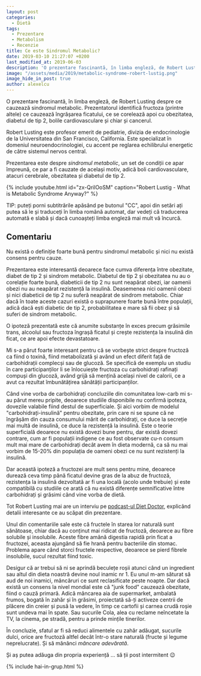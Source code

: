 ```yaml
---
layout: post
categories:
  - Dietă
tags:
  - Prezentare
  - Metabolism
  - Recenzie
title: Ce este Sindromul Metabolic?
date: 2019-03-10 21:27:07 +0200
last_modified_at: 2019-06-03
description: 'O prezentare fascinantă, în limba engleză, de Robert Lusting despre ce cauzează sindromul metabolic. Prezentatorul identifică fructoza (printre altele) ce cauzează îngrășarea ficatului, ce se corelează apoi cu obezitatea, diabetul de tip 2, bolile cardiovasculare și chiar și cancerul.'
image: "/assets/media/2019/metabolic-syndrome-robert-lustig.png"
image_hide_in_post: true
author: alexelcu
---
```


<p class="intro">
O prezentare fascinantă, în limba engleză, de Robert Lusting despre ce
cauzează sindromul metabolic. Prezentatorul identifică fructoza
(printre altele) ce cauzează îngrășarea ficatului, ce se corelează
apoi cu obezitatea, diabetul de tip 2, bolile cardiovasculare și chiar
și cancerul.
</p>

Robert Lusting este profesor emerit de pediatrie, divizia de
endocrinologie de la Universitatea din San Francisco, California. Este
specializat în domeniul neuroendocrinologiei, cu accent pe reglarea
echilibrului energetic de către sistemul nervos central.

Prezentarea este despre _sindromul metabolic_, un set de condiții ce
apar împreună, ce par a fi cauzate de același motiv, adică boli
cardiovasculare, atacuri cerebrale, obezitatea și diabetul de
tip 2.

{% include youtube.html id="zx-QrilOoSM" caption="Robert Lustig - What is Metabolic Syndrome Anyway?" %}

TIP: puteți porni subtitrările apăsând pe butonul "CC", apoi din
setări ați putea să le și traduceți în limba română automat, dar
vedeți că traducerea automată e slabă și dacă cunoașteți limba engleză
mai mult vă încurcă.

## Comentariu

Nu există o definiție foarte bună pentru sindromul metabolic și nici
nu există consens pentru cauze.

Prezentarea este interesantă deoarece face cumva diferența între
obezitate, diabet de tip 2 și sindrom metabolic. Diabetul de tip 2 și
obezitatea nu au o corelație foarte bună, diabeticii de tip 2 nu sunt
neapărat obezi, iar oamenii obezi nu au neapărat rezistență la
insulină. Deasemenea nici oamenii obezi și nici diabeticii de tip 2 nu
suferă neapărat de sindrom metabolic. Chiar dacă în toate aceste
cazuri există o suprapunere foarte bună între populații, adică dacă
ești diabetic de tip 2, probabilitatea e mare să fii obez și să suferi
de sindrom metabolic.

O ipoteză prezentată este că anumite substanțe în exces precum
grăsimile trans, alcoolul sau fructoza îngrașă ficatul și crește
rezistența la insulină din ficat, ce are apoi efecte devastatoare.

Mi s-a părut foarte interesant pentru că se vorbește strict despre
fructoză ca fiind o toxină, fiind metabolizată și având un efect
diferit față de carbohidrații complecși sau de glucoză. Se specifică
de exemplu un studiu în care participanților li se înlocuiește
fructoza cu carbohidrați rafinați compuși din glucoză, având grijă să
mențină același nivel de calorii, ce a avut ca rezultat îmbunătățirea
sănătății participanților.

Când vine vorba de carbohidrați concluziile din comunitatea low-carb
mi s-au părut mereu pripite, deoarece studiile disponibile nu confirmă
ipoteza, dovezile valabile fiind destul de superficiale. Și aici
vorbim de modelul "carbohidrați-insulină" pentru obezitate, prin care
ni se spune că ne îngrășăm din cauza consumului mărit de carbohidrați,
ce duce la secreție mai multă de insulină, ce duce la rezistență la
insulină. Este o teorie superficială deoarece nu există dovezi bune
pentru, dar există dovezi contrare, cum ar fi populații indigene ce au
fost observate cu-n consum mult mai mare de carbohidrați decât avem în
dieta modernă, ca să nu mai vorbim de 15-20% din populația de oameni
obezi ce nu sunt rezistenți la insulină.

Dar această ipoteză a fructozei are mult sens pentru mine, deoarece
durează ceva timp până ficatul devine gras de la abuz de fructoză,
rezistența la insulină dezvoltată ar fi una locală (acolo unde
trebuie) și este compatibilă cu studiile ce arată că nu există
diferențe semnificative între carbohidrați și grăsimi când vine vorba
de dietă.

Tot Robert Lusting mai are un interviu pe
[podcast-ul Diet Doctor](https://www.dietdoctor.com/diet-doctor-podcast-14-dr-robert-lustig),
explicând detalii interesante ce au scăpat din prezentare.

Unul din comentariile sale este că fructele în starea lor naturală
sunt sănătoase, chiar dacă au conținut mai ridicat de fructoză,
deoarece au fibre solubile și insolubile. Aceste fibre amână digestia
rapidă prin ficat a fructozei, aceasta ajungând să fie hrană pentru
bacteriile din stomac. Problema apare când storci fructele respective,
deoarece se pierd fibrele insolubile, sucul rezultat fiind toxic.

Desigur că ar trebui să ni se aprindă beculețe roșii atunci când un
ingredient sau altul din dieta noastră devine noul inamic nr 1. Eu
unul m-am săturat să aud de noi inamici, mâncăruri ce sunt
reclasificate peste noapte. Dar dacă există un consens la nivel
mondial este că "junk food" cauzează obezitate, fiind o cauză
primară. Adică mâncarea aia de supermarket, ambalată frumos, bogată în
zahăr și în grăsimi, proiectată să-ți activeze centrii de plăcere din
creier și pusă la vedere, în timp ce cartofii și carnea crudă roșie
sunt undeva mai în spate. Sau sucurile Cola, alea cu reclame
neîncetate la TV, la cinema, pe stradă, pentru a prinde mințile
tinerilor.

În concluzie, sfatul ar fi să reduci alimentele cu zahăr adăugat,
sucurile dulci, orice are fructoză altfel decât într-o stare naturală
(fructe și legume neprelucrate). Și să mănânci *mâncare adevărată*.

Și aș putea adăuga din propria experiență ... să ții post intermitent 😉

{% include hai-in-grup.html %}
